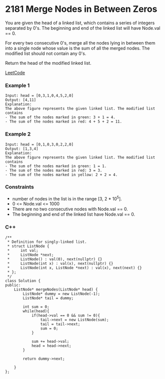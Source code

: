 # 2181 Merge Nodes in Between Zeros

You are given the head of a linked list, which contains a series of integers separated by 0's. The beginning and end of the linked list will have Node.val == 0.

For every two consecutive 0's, merge all the nodes lying in between them into a single node whose value is the sum of all the merged nodes. The modified list should not contain any 0's.

Return the head of the modified linked list.
 
[LeetCode](https://leetcode.cn/problems/merge-nodes-in-between-zeros/description/)

### Example 1

```
Input: head = [0,3,1,0,4,5,2,0]
Output: [4,11]
Explanation: 
The above figure represents the given linked list. The modified list contains
- The sum of the nodes marked in green: 3 + 1 = 4.
- The sum of the nodes marked in red: 4 + 5 + 2 = 11.
```

### Example 2

```
Input: head = [0,1,0,3,0,2,2,0]
Output: [1,3,4]
Explanation: 
The above figure represents the given linked list. The modified list contains
- The sum of the nodes marked in green: 1 = 1.
- The sum of the nodes marked in red: 3 = 3.
- The sum of the nodes marked in yellow: 2 + 2 = 4.
```

### Constraints

*  number of nodes in the list is in the range [3, 2 * 10<sup>5</sup>].
* 0 <= Node.val <= 1000
* There are no two consecutive nodes with Node.val == 0.
* The beginning and end of the linked list have Node.val == 0.


### C++ 

```
/**
 * Definition for singly-linked list.
 * struct ListNode {
 *     int val;
 *     ListNode *next;
 *     ListNode() : val(0), next(nullptr) {}
 *     ListNode(int x) : val(x), next(nullptr) {}
 *     ListNode(int x, ListNode *next) : val(x), next(next) {}
 * };
 */
class Solution {
public:
    ListNode* mergeNodes(ListNode* head) {
        ListNode* dummy = new ListNode(-1);
        ListNode* tail = dummy;
        
        int sum = 0;
        while(head){
            if(head->val == 0 && sum != 0){
                tail->next = new ListNode(sum);
                tail = tail->next;
                sum = 0;
            }

            sum += head->val;
            head = head->next;
        }

        return dummy->next;
        
    }
};
```